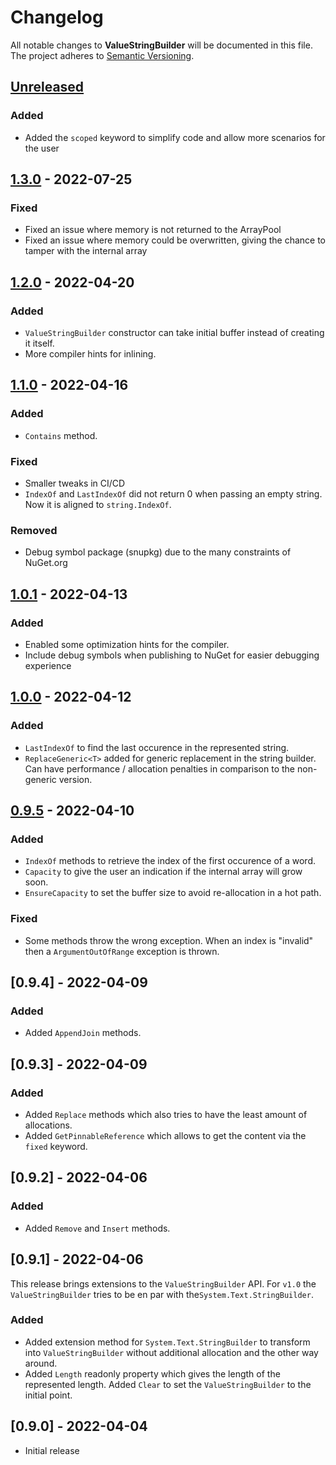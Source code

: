 # Changelog

All notable changes to **ValueStringBuilder** will be documented in this file. The project adheres to [Semantic Versioning](https://semver.org/spec/v2.0.0.html).

<!-- The format is based on [Keep a Changelog](https://keepachangelog.com/en/1.0.0/) -->

## [Unreleased]

### Added
- Added the `scoped` keyword to simplify code and allow more scenarios for the user

## [1.3.0] - 2022-07-25

### Fixed

-   Fixed an issue where memory is not returned to the ArrayPool
-   Fixed an issue where memory could be overwritten, giving the chance to tamper with the internal array

## [1.2.0] - 2022-04-20

### Added

-   `ValueStringBuilder` constructor can take initial buffer instead of creating it itself.
-   More compiler hints for inlining.

## [1.1.0] - 2022-04-16

### Added

-   `Contains` method.

### Fixed

-   Smaller tweaks in CI/CD
-   `IndexOf` and `LastIndexOf` did not return 0 when passing an empty string. Now it is aligned to `string.IndexOf`.

### Removed

-   Debug symbol package (snupkg) due to the many constraints of NuGet.org

## [1.0.1] - 2022-04-13

### Added

-   Enabled some optimization hints for the compiler.
-   Include debug symbols when publishing to NuGet for easier debugging experience

## [1.0.0] - 2022-04-12

### Added

-   `LastIndexOf` to find the last occurence in the represented string.
-   `ReplaceGeneric<T>` added for generic replacement in the string builder. Can have performance / allocation penalties in comparison to the non-generic version.

## [0.9.5] - 2022-04-10

### Added

-   `IndexOf` methods to retrieve the index of the first occurence of a word.
-   `Capacity` to give the user an indication if the internal array will grow soon.
-   `EnsureCapacity` to set the buffer size to avoid re-allocation in a hot path.

### Fixed

-   Some methods throw the wrong exception. When an index is "invalid" then a `ArgumentOutOfRange` exception is thrown.

## [0.9.4] - 2022-04-09

### Added

-   Added `AppendJoin` methods.

## [0.9.3] - 2022-04-09

### Added

-   Added `Replace` methods which also tries to have the least amount of allocations.
-   Added `GetPinnableReference` which allows to get the content via the `fixed` keyword.

## [0.9.2] - 2022-04-06

### Added

-   Added `Remove` and `Insert` methods.

## [0.9.1] - 2022-04-06

This release brings extensions to the `ValueStringBuilder` API. For `v1.0` the `ValueStringBuilder` tries to be en par with the`System.Text.StringBuilder`.

### Added

-   Added extension method for `System.Text.StringBuilder` to transform into `ValueStringBuilder` without additional allocation and the other way around.
-   Added `Length` readonly property which gives the length of the represented length. Added `Clear` to set the `ValueStringBuilder` to the initial point.

## [0.9.0] - 2022-04-04

-   Initial release

[Unreleased]: https://github.com/linkdotnet/StringBuilder/compare/1.3.0...HEAD

[1.3.0]: https://github.com/linkdotnet/StringBuilder/compare/1.2.0...1.3.0

[1.2.0]: https://github.com/linkdotnet/StringBuilder/compare/1.1.0...1.2.0

[1.1.0]: https://github.com/linkdotnet/StringBuilder/compare/1.0.1...1.1.0

[1.0.1]: https://github.com/linkdotnet/StringBuilder/compare/1.0.0...1.0.1

[1.0.0]: https://github.com/linkdotnet/StringBuilder/compare/0.9.5...1.0.0

[0.9.5]: https://github.com/linkdotnet/StringBuilder/compare/0.9.4...0.9.5
